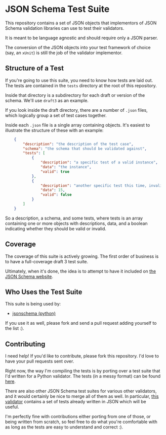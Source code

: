 JSON Schema Test Suite
======================

This repository contains a set of JSON objects that implementors of JSON Schema
validation libraries can use to test their validators.

It is meant to be language agnostic and should require only a JSON parser.

The conversion of the JSON objects into your test framework of choice (say,
an `xUnit`) is still the job of the validator implementor.

Structure of a Test
-------------------

If you're going to use this suite, you need to know how tests are laid out. The
tests are contained in the `tests` directory at the root of this repository.

Inside that directory is a subdirectory for each draft or version of the
schema. We'll use `draft3` as an example.

If you look inside the draft directory, there are a number of `.json` files,
which logically group a set of test cases together.

Inside each `.json` file is a single array containing objects. It's easiest to
illustrate the structure of these with an example:

```json
    {
        "description": "the description of the test case",
        "schema": "the schema that should be validated against",
        "tests": [
            {
                "description": "a specific test of a valid instance",
                "data": "the instance",
                "valid": true
            },
            {
                "description": "another specific test this time, invalid",
                "data": 15,
                "valid": false
            }
        ]
    }
```

So a description, a schema, and some tests, where tests is an array containing
one or more objects with descriptions, data, and a boolean indicating whether
they should be valid or invalid.

Coverage
--------

The coverage of this suite is actively growing. The first order of business is
to have a full-coverage draft 3 test suite.

Ultimately, when it's done, the idea is to attempt to have it included on [the
JSON Schema website](http://www.json-schema.org).

Who Uses the Test Suite
-----------------------

This suite is being used by:

  * [jsonschema (python)](https://github.com/Julian/jsonschema)

If you use it as well, please fork and send a pull request adding yourself to
the list :).

Contributing
------------

I need help! If you'd like to contribute, please fork this repository. I'd love
to have your pull requests sent over.

Right now, the way I'm compiling the tests is by porting over a test suite
that I'd written for a Python validator. The tests (in a messy format) can be
found [here](https://github.com/Julian/jsonschema/blob/master/tests.py#L100).

There are also other JSON Schema test suites for various other validators, and
it would certainly be nice to merge all of them as well. In particular, [this
validator](https://github.com/fge/json-schema-validator/tree/master/src/test/resources/keyword)
contains a set of tests already written in JSON which will be useful.

I'm perfectly fine with contributions either porting from one of those, or
being written from scratch, so feel free to do what you're comfortable with as
long as the tests are easy to understand and correct :).
